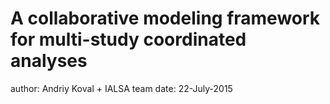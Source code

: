 <style type="text/css">
.small-code pre code {
   font-size: 1.1em;
}
</style>


A collaborative modeling framework for multi-study coordinated analyses
========================================================
author: Andriy Koval + IALSA team
date: 22-July-2015


